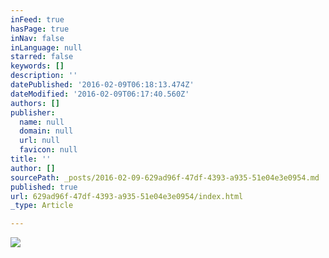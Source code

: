 ```yaml
---
inFeed: true
hasPage: true
inNav: false
inLanguage: null
starred: false
keywords: []
description: ''
datePublished: '2016-02-09T06:18:13.474Z'
dateModified: '2016-02-09T06:17:40.560Z'
authors: []
publisher:
  name: null
  domain: null
  url: null
  favicon: null
title: ''
author: []
sourcePath: _posts/2016-02-09-629ad96f-47df-4393-a935-51e04e3e0954.md
published: true
url: 629ad96f-47df-4393-a935-51e04e3e0954/index.html
_type: Article

---
```

![](https://the-grid-user-content.s3-us-west-2.amazonaws.com/4b114b29-8a6c-4f50-ba99-62957c5ab05f.jpg)